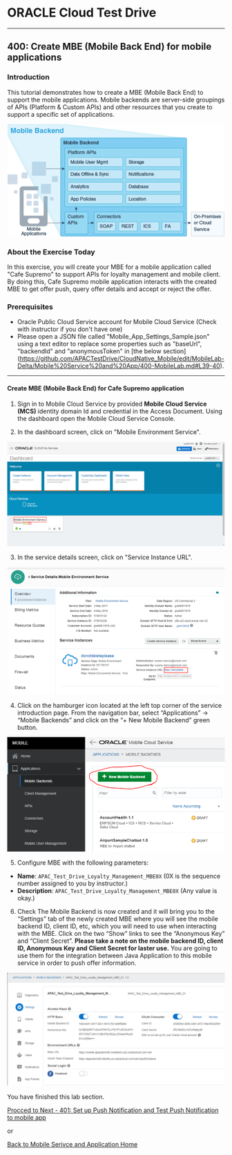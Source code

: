 # ORACLE Cloud Test Drive #
-----
## 400: Create MBE (Mobile Back End) for mobile applications ##

### Introduction ###
This tutorial demonstrates how to create a MBE (Mobile Back End) to support the mobile applications. Mobile backends are server-side groupings of APIs (Platform & Custom APIs) and other resources that you create to support a specific set of applications. 

![](../common/images/mobile/mcsgs_dt_015_mobile_bkend.png)

### About the Exercise Today ###
In this exercise, you will create your MBE for a mobile application called "Cafe Supremo" to support APIs for loyalty management and mobile client. By doing this, Cafe Supremo mobile application interacts with the created MBE to get offer push, query offer details and accept or reject the offer.

### Prerequisites ###
- Oracle Public Cloud Service account for Mobile Cloud Service (Check with instructor if you don't have one)
- Please open a JSON file called "Mobile_App_Settings_Sample.json" using a text editor to replace some properties such as "baseUrl", "backendId" and "anonymousToken" in [the below section] (https://github.com/APACTestDrive/CloudNative_Mobile/edit/MobileLab-Delta/Mobile%20Service%20and%20App/400-MobileLab.md#L39-40).

----

#### Create MBE (Mobile Back End) for Cafe Supremo application ####

1. Sign in to Mobile Cloud Service by provided **Mobile Cloud Service \(MCS\)** identity domain Id and credential in the Access Document. Using the dashboard open the Mobile Cloud Service Console. 

2. In the dashboard screen, click on "Mobile Environment Service".

![](../common/images/mobile/400-MobileEnvService.png)

3. In the service details screen, click on "Service Instance URL".

![](../common/images/mobile/400-MCS_ServiceInstanceURL.png)

4. Click on the hamburger icon located at the left top corner of the service introduction page. From the navigation bar, select “Applications” -> “Mobile Backends” and click on the “+ New Mobile Backend” green button.

![](../common/images/mobile/400-New_MBE.png)

5. Configure MBE with the following parameters:
+ **Name**: `APAC_Test_Drive_Loyalty_Management_MBE0X` (0X is the sequence number assigned to you by instructor.)
+ **Description**: `APAC_Test_Drive_Loyalty_Management_MBE0X` (Any value is okay.)

6. Check 
The Mobile Backend is now created and it will bring you to the “Settings” tab of the newly created MBE where you will see the mobile backend ID, client ID, etc, which you will need to use when interacting with the MBE. Click on the two “Show” links to see the “Anonymous Key” and “Client Secret”. **Please take a note on the mobile backend ID, client ID, Anonymous Key and Client Secret for laster use.** You are going to use them for the integration between Java Application to  this mobile service in order to push offer information.

![](../common/images/mobile/400-MBE_settings.png)


You have finished this lab section.

[Procced to Next - 401: Set up Push Notification and Test Push Notification to mobile app](401-MobileLab.md)

or

[Back to Mobile Serivce and Application Home](README.md)
